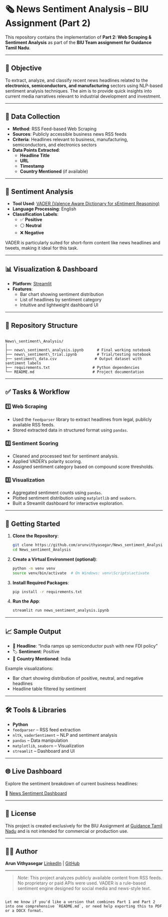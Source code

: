 # 🗞️ News Sentiment Analysis – BIU Assignment (Part 2)

This repository contains the implementation of **Part 2: Web Scraping & Sentiment Analysis** as part of the **BIU Team assignment for Guidance Tamil Nadu**.

---

## 🎯 Objective

To extract, analyze, and classify recent news headlines related to the **electronics, semiconductors, and manufacturing** sectors using NLP-based sentiment analysis techniques. The aim is to provide quick insights into current media narratives relevant to industrial development and investment.

---

## 📰 Data Collection

- **Method**: RSS Feed-based Web Scraping
- **Sources**: Publicly accessible business news RSS feeds
- **Criteria**: Headlines relevant to business, manufacturing, semiconductors, and electronics sectors
- **Data Points Extracted**:
  - **Headline Title**
  - **URL**
  - **Timestamp**
  - **Country Mentioned** (if available)

---

## 🤖 Sentiment Analysis

- **Tool Used**: [VADER (Valence Aware Dictionary for sEntiment Reasoning)](https://github.com/cjhutto/vaderSentiment)
- **Language Processing**: English
- **Classification Labels**:
  - ✅ **Positive**
  - ⚪ **Neutral**
  - ❌ **Negative**

VADER is particularly suited for short-form content like news headlines and tweets, making it ideal for this task.

---

## 📊 Visualization & Dashboard

- **Platform**: [Streamlit](https://streamlit.io/)
- **Features**:
  - Bar chart showing sentiment distribution
  - List of headlines by sentiment category
  - Intuitive and lightweight dashboard UI

---

## 📂 Repository Structure

```

News\_sentiment\_Analysis/
│
├── news\_sentiment\_analysis.ipynb      # Final working notebook
├── news\_sentiment\_trial.ipynb         # Trial/testing notebook
├── sentiment\_data.csv                 # Output dataset with sentiment labels
├── requirements.txt                   # Python dependencies
└── README.md                          # Project documentation

````

---

## ✅ Tasks & Workflow

### 1️⃣ Web Scraping

- Used the `feedparser` library to extract headlines from legal, publicly available RSS feeds.
- Stored extracted data in structured format using `pandas`.

### 2️⃣ Sentiment Scoring

- Cleaned and processed text for sentiment analysis.
- Applied VADER’s polarity scoring.
- Assigned sentiment category based on compound score thresholds.

### 3️⃣ Visualization

- Aggregated sentiment counts using `pandas`.
- Plotted sentiment distribution using `matplotlib` and `seaborn`.
- Built a Streamlit dashboard for interactive exploration.

---

## 🚀 Getting Started

1. **Clone the Repository**:
   ```bash
   git clone https://github.com/arunvithyasegar/News_sentiment_Analysis.git
   cd News_sentiment_Analysis
    ````

2. **Create a Virtual Environment (optional)**:

   ```bash
   python -m venv venv
   source venv/bin/activate  # On Windows: venv\Scripts\activate
   ```

3. **Install Required Packages**:

   ```bash
   pip install -r requirements.txt
   ```

4. **Run the App**:

   ```bash
   streamlit run news_sentiment_analysis.ipynb
   ```

---

## 📈 Sample Output

* 🧾 **Headline**: “India ramps up semiconductor push with new FDI policy”
* 🏷️ **Sentiment**: Positive
* 📍 **Country Mentioned**: India

Example visualizations:

* Bar chart showing distribution of positive, neutral, and negative headlines
* Headline table filtered by sentiment

---

## 🛠️ Tools & Libraries

* **Python**
* `feedparser` – RSS feed extraction
* `nltk`, `vaderSentiment` – NLP and sentiment analysis
* `pandas` – Data manipulation
* `matplotlib`, `seaborn` – Visualization
* `streamlit` – Dashboard and UI

---

## 🌐 Live Dashboard

Explore the sentiment breakdown of current business headlines:

🔗 [News Sentiment Dashboard](https://newssentimentanalysis.streamlit.app/)

---

## 📄 License

This project is created exclusively for the BIU Assignment at [Guidance Tamil Nadu](https://investingintamilnadu.com/DIGIGOV/TN-pages/guidance.jsp?pagedisp=static) and is not intended for commercial or production use.

---

## 👨‍💻 Author

**Arun Vithyasegar**
[LinkedIn](https://www.linkedin.com/in/arunvithyasegar) | [GitHub](https://github.com/arunvithyasegar)

---

> *Note*: This project analyzes publicly available content from RSS feeds. No proprietary or paid APIs were used. VADER is a rule-based sentiment engine designed for social media and news-style text.

```

Let me know if you'd like a version that combines Part 1 and Part 2 into one comprehensive `README.md`, or need help exporting this to PDF or a DOCX format.
```
